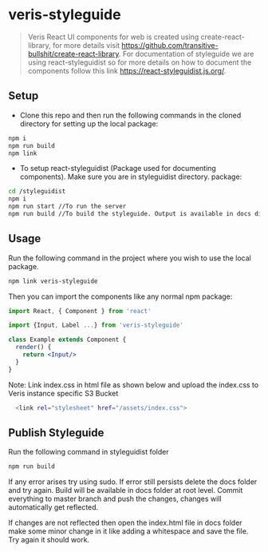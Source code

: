 # veris-styleguide

> Veris React UI components for web is created using create-react-library, for more details visit https://github.com/transitive-bullshit/create-react-library. For documentation of styleguide we are using react-styleguidist so for more details on how to document the components follow this link https://react-styleguidist.js.org/.

## Setup

- Clone this repo and then run the following commands in the cloned directory for setting up the local package:
```bash
npm i
npm run build
npm link
```
- To setup react-styleguidist (Package used for documenting components). Make sure you are in styleguidist directory.
package:
```bash
cd /styleguidist 
npm i
npm run start //To run the server
npm run build //To build the styleguide. Output is available in docs directory at root level.
```

## Usage

Run the following command in the project where you wish to use the local package.
```bash
npm link veris-styleguide
```

Then you can import the components like any normal npm package:

```jsx
import React, { Component } from 'react'

import {Input, Label ...} from 'veris-styleguide'

class Example extends Component {
  render() {
    return <Input/>
  }
}
```
Note: Link index.css in html file as shown below and upload the index.css to Veris instance specific S3 Bucket
```bash
  <link rel="stylesheet" href="/assets/index.css">
```

## Publish Styleguide
Run the following command in styleguidist folder
```bash
npm run build
```
If any error arises try using sudo. If error still persists delete the docs folder and try again. Build will be available in docs folder at root level. Commit everything to master branch and push the changes, changes will automatically get reflected. 

If changes are not reflected then open the index.html file in docs folder make some minor change in it like adding a whitespace and save the file. Try again it should work.


